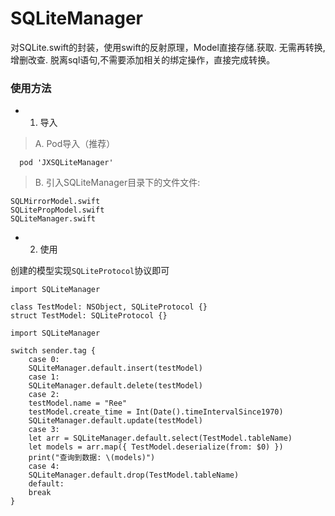 # SQLiteManager
对SQLite.swift的封装，使用swift的反射原理，Model直接存储.获取. 无需再转换,增删改查. 脱离sql语句,不需要添加相关的绑定操作，直接完成转换。

### 使用方法
* 1. 导入
>A. Pod导入（推荐）
```
  pod 'JXSQLiteManager'
```

>B. 引入SQLiteManager目录下的文件文件:
```
SQLMirrorModel.swift
SQLitePropModel.swift
SQLiteManager.swift
```

- 2. 使用

创建的模型实现`SQLiteProtocol`协议即可
```
import SQLiteManager

class TestModel: NSObject, SQLiteProtocol {}
struct TestModel: SQLiteProtocol {}
```

```
import SQLiteManager

switch sender.tag {
    case 0:
    SQLiteManager.default.insert(testModel)
    case 1:
    SQLiteManager.default.delete(testModel)
    case 2:
    testModel.name = "Ree"
    testModel.create_time = Int(Date().timeIntervalSince1970)
    SQLiteManager.default.update(testModel)
    case 3:
    let arr = SQLiteManager.default.select(TestModel.tableName)
    let models = arr.map({ TestModel.deserialize(from: $0) })
    print("查询到数据: \(models)")
    case 4:
    SQLiteManager.default.drop(TestModel.tableName)
    default:
    break
}
```

